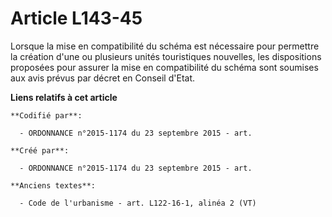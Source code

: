# Article L143-45

Lorsque la mise en compatibilité du schéma est nécessaire pour permettre la création d'une ou plusieurs unités touristiques
nouvelles, les dispositions proposées pour assurer la mise en compatibilité du schéma sont soumises aux avis prévus par
décret en Conseil d'Etat.

**Liens relatifs à cet article**

	**Codifié par**:

	  - ORDONNANCE n°2015-1174 du 23 septembre 2015 - art.

	**Créé par**:

	  - ORDONNANCE n°2015-1174 du 23 septembre 2015 - art.

	**Anciens textes**:

	  - Code de l'urbanisme - art. L122-16-1, alinéa 2 (VT)
